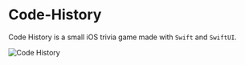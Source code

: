 # Code-History

Code History is a small iOS trivia game made with ```Swift``` and ```SwiftUI```.


![Code History](https://user-images.githubusercontent.com/108203132/219508470-708445e7-8786-4160-945b-d3932c89fdd6.gif)
